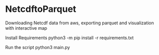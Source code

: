 # NetcdftoParquet
Downloading Netcdf data from aws, exporting parquet and visualization with interactive map

Install Requirements
python3 -m pip install -r requirements.txt

Run the script
python3 main.py
